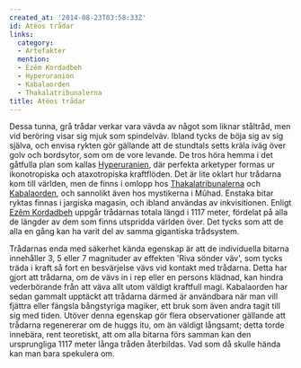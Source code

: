 ```yaml
---
created_at: '2014-08-23T03:58:33Z'
id: Atëos trådar
links:
  category:
  - Artefakter
  mention:
  - Ezêm Kordadbeh
  - Hyperuranion
  - Kabalaorden
  - Thakalatribunalerna
title: Atëos trådar
---
```


Dessa tunna, grå trådar verkar vara vävda av något som liknar ståltråd, men vid beröring visar sig
mjuk som spindelväv. Ibland tycks de böja sig av sig själva, och envisa rykten gör gällande att de
stundtals setts kräla iväg över golv och bordsytor, som om de vore levande. De tros höra hemma i det
gåtfulla plan som kallas [Hyperuranien], där perfekta arketyper formas ur ikonotropiska och
ataxotropiska kraftflöden. Det är lite oklart hur trådarna kom till världen, men de finns i omlopp
hos [Thakalatribunalerna] och [Kabalaorden], och sannolikt även hos mystikerna i Mûhad. Enstaka
bitar ryktas finnas i jargiska magasin, och ibland användas av inkvisitionen. Enligt [Ezêm
Kordadbeh] uppgår trådarnas totala längd i 1117 meter, fördelat på alla de längder av dem som finns
utspridda världen över. Det tycks som att de alla en gång kan ha varit del av samma gigantiska
trådsystem.

Trådarnas enda med säkerhet kända egenskap är att de individuella bitarna innehåller 3, 5 eller 7
magnituder av effekten 'Riva sönder väv', som tycks träda i kraft så fort en besvärjelse vävs vid
kontakt med trådarna. Detta har gjort att trådarna, om de vävs in i rep eller en persons klädnad,
kan hindra vederbörande från att väva allt utom väldigt kraftfull magi. Kabalaorden har sedan
gammalt upptäckt att trådarna därmed är användbara när man vill fjättra eller fängsla bångstyriga
magiker, ett bruk som även andra tagit till sig med tiden. Utöver denna egenskap gör flera
observationer gällande att trådarna regenererar om de huggs itu, om än väldigt långsamt; detta torde
innebära, rent teoretiskt, att om alla bitarna förs samman kan den ursprungliga 1117 meter långa
tråden återbildas. Vad som då skulle hända kan man bara spekulera om.

  [Hyperuranien]: Hyperuranion
  [Thakalatribunalerna]: Thakalatribunalerna
  [Kabalaorden]: Kabalaorden
  [Ezêm Kordadbeh]: Ezêm_Kordadbeh